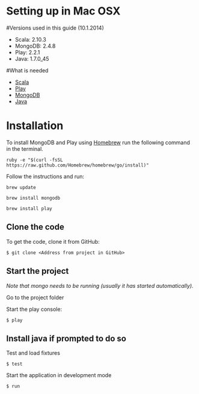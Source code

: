 # Setting up in Mac OSX

#Versions used in this guide (10.1.2014)
* Scala: 2.10.3
* MongoDB: 2.4.8
* Play: 2.2.1
* Java: 1.7.0_45

#What is needed

* [Scala](http://www.scala-lang.org/download/)
* [Play](http://www.playframework.com/download)
* [MongoDB](http://www.mongodb.org/downloads)
* [Java](http://www.oracle.com/technetwork/java/javase/downloads/index.html)

# Installation

To install MongoDB and Play using [Homebrew](http://brew.sh) run the following command in the terminal.

	ruby -e "$(curl -fsSL https://raw.github.com/Homebrew/homebrew/go/install)"

Follow the instructions and run:

	brew update

	brew install mongodb

	brew install play

## Clone the code

To get the code, clone it from GitHub:

	$ git clone <Address from project in GitHub>

## Start the project
*Note that mongo needs to be running (usually it has started automatically).*

Go to the project folder

Start the play console:

	$ play

## Install java if prompted to do so

Test and load fixtures	

	$ test 			

Start the application in development mode  

	$ run
